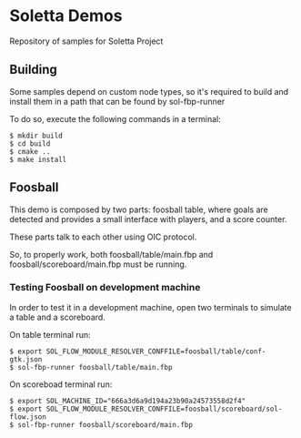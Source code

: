# Soletta Demos

Repository of samples for Soletta Project

## Building

Some samples depend on custom node types, so it's required to build
and install them in a path that can be found by sol-fbp-runner

To do so, execute the following commands in a terminal:

    $ mkdir build
    $ cd build
    $ cmake ..
    $ make install

## Foosball

This demo is composed by two parts: foosball table, where goals are detected
and provides a small interface with players, and a score counter.

These parts talk to each other using OIC protocol.

So, to properly work, both foosball/table/main.fbp and
foosball/scoreboard/main.fbp must be running.

### Testing Foosball on development machine

In order to test it in a development machine, open two terminals to
simulate a table and a scoreboard.

On table terminal run:

    $ export SOL_FLOW_MODULE_RESOLVER_CONFFILE=foosball/table/conf-gtk.json
    $ sol-fbp-runner foosball/table/main.fbp

On scoreboad terminal run:

    $ export SOL_MACHINE_ID="666a3d6a9d194a23b90a24573558d2f4"
    $ export SOL_FLOW_MODULE_RESOLVER_CONFFILE=foosball/scoreboard/sol-flow.json
    $ sol-fbp-runner foosball/scoreboard/main.fbp

